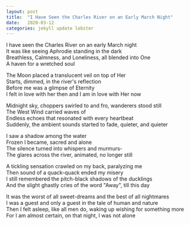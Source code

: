 ```yaml
---
layout: post
title:  "I Have Seen the Charles River on an Early March Night"
date:   2020-03-12
categories: jekyll update lobster
---
```


I have seen the Charles River on an early March night\
It was like seeing Aphrodie standing in the dark\
Breathless, Calmness, and Loneliness, all blended into One\
A haven for a wretched soul 

The Moon placed a translucent veil on top of Her\
Starts, dimmed, in the river's reflection\
Before me was a glimpse of Eternity\
I felt in love with her then and I am in love with Her now

Midnight sky, choppers swirled to and fro, wanderers stood still\
The West Wind carried waves of\
Endless echoes that resonated with every heartbeat\
Suddenly, the ambient sounds started to fade, quieter, and quieter

I saw a shadow among the water\
Frozen I became, sacred and alone\
The silence turned into whispers and murmurs-\
The glares across the river, animated, no longer still

A tickling sensation crawled on my back, paralyzing me\
Then sound of a quack-quack ended my misery\
I still remembered the pitch-black shadows of the ducklings\
And the slight ghastly cries of the word "Away", till this day

It was the worst of all sweet-dreams and the best of all nightmares\
I was a guest and only a guest in the tale of human and nature\
Then I felt asleep, like all men do, waking up wishing for something more\
For I am almost certain, on that night, I was not alone
